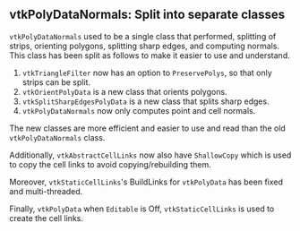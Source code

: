 ## vtkPolyDataNormals: Split into separate classes

`vtkPolyDataNormals` used to be a single class that performed, splitting of strips, orienting polygons,
splitting sharp edges, and computing normals. This class has been split as follows to make
it easier to use and understand.

1. `vtkTriangleFilter` now has an option to `PreservePolys`, so that only strips can be split.
2. `vtkOrientPolyData` is a new class that orients polygons.
3. `vtkSplitSharpEdgesPolyData` is a new class that splits sharp edges.
4. `vtkPolyDataNormals` now only computes point and cell normals.

The new classes are more efficient and easier to use and read than the old `vtkPolyDataNormals` class.

Additionally, `vtkAbstractCellLinks` now also have `ShallowCopy` which is used to copy the cell links
to avoid copying/rebuilding them.

Moreover, `vtkStaticCellLinks`'s BuildLinks for `vtkPolyData` has been fixed and multi-threaded.

Finally, `vtkPolyData` when `Editable` is Off, `vtkStaticCellLinks` is used to create the cell links.
